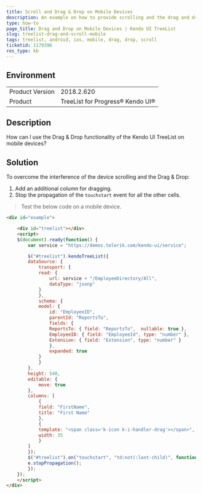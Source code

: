 ```yaml
---
title: Scroll and Drag & Drop on Mobile Devices
description: An example on how to provide scrolling and the drag and drop functionality at the same time in the Kendo UI TreeList on mobile devices.
type: how-to
page_title: Drag and Drop on Mobile Devices | Kendo UI TreeList
slug: treelist-drag-and-scroll-mobile
tags: treelist, android, ios, mobile, drag, drop, scroll
ticketid: 1179396
res_type: kb
---
```


## Environment
<table>
	<tr>
		<td>Product Version</td>
		<td>2018.2.620</td>
	</tr>
	<tr>
		<td>Product</td>
		<td>TreeList for Progress® Kendo UI®</td>
	</tr>
</table>

## Description

How can I use the Drag & Drop functionality of the Kendo UI TreeList on mobile devices?

## Solution

To overcome the interference of the device scrolling and the Drag & Drop:

1. Add an additional column for dragging.
1. Stop the propagation of the `touchstart` event for all the other cells.

> Test the below code on a mobile device.

```html
<div id="example">

	<div id="treelist"></div>
	<script>
	$(document).ready(function() {
		var service = "https://demos.telerik.com/kendo-ui/service";

		$("#treelist").kendoTreeList({
		dataSource: {
			transport: {
			read: {
				url: service + "/EmployeeDirectory/All",
				dataType: "jsonp"
			}
			},
			schema: {
			model: {
				id: "EmployeeID",
				parentId: "ReportsTo",
				fields: {
				ReportsTo: { field: "ReportsTo",  nullable: true },
				EmployeeID: { field: "EmployeeId", type: "number" },
				Extension: { field: "Extension", type: "number" }
				},
				expanded: true
			}
			}
		},
		height: 540,
		editable: {
			move: true
		},
		columns: [
			{
			field: "FirstName",
			title: "First Name"
			},
			{
			template: "<span class='k-icon k-i-handler-drag'></span>",
			width: 35
			}
		]
		});
		$("#treelist").on("touchstart", "td:not(:last-child)", function(e){
		e.stopPropagation();
		});
	});
	</script>
</div>
```